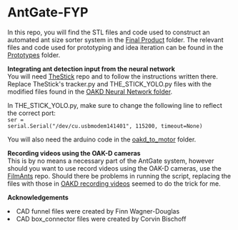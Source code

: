 # AntGate-FYP

In this repo, you will find the STL files and code used to construct an automated ant size sorter system in the <a href="https://github.com/meltanrm/AntGate-FYP/tree/main/Final%20Product">Final Product</a> folder. The relevant files and code used for prototyping and idea iteration can be found in the <a href="https://github.com/meltanrm/AntGate-FYP/tree/main/Prototype">Prototypes</a> folder.

<b>Integrating ant detection input from the neural network</b>
<br>You will need <a href="https://github.com/FabianPlum/TheStick">TheStick</a> repo and to follow the instructions written there. Replace TheStick's tracker.py and THE_STICK_YOLO.py files with the modified files found in the <a href="https://github.com/meltanrm/AntGate-FYP/tree/main/Final%20Product/Final%20product%20code/OAKD%20neural%20network">OAKD Neural Network folder</a>.

In THE_STICK_YOLO.py, make sure to change the following line to reflect the correct port:
<br><code>ser = serial.Serial("/dev/cu.usbmodem141401", 115200, timeout=None)</code>

You will also need the arduino code in the <a href="https://github.com/meltanrm/AntGate-FYP/tree/main/Final%20Product/Final%20product%20code/stepper%20motor%20code/oakd_to_motor">oakd_to_motor</a> folder.

<b>Recording videos using the OAK-D cameras</b>
<br>This is by no means a necessary part of the AntGate system, however should you want to use record videos using the OAK-D cameras, use the <a href="https://github.com/nimirz/FilmAnts">FilmAnts</a> repo. Should there be problems in running the script, replacing the files with those in <a href="https://github.com/meltanrm/AntGate-FYP/tree/main/Recordings%20with%20FilmAnts%20Repo">OAKD recording videos</a> seemed to do the trick for me. 

<b>Acknowledgements</b> 
<li>CAD funnel files were created by Finn Wagner-Douglas</li>
<li>CAD box_connector files were created by Corvin Bischoff</li>

